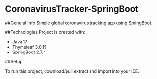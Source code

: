 # CoronavirusTracker-SpringBoot

##General Info
Simple global coronavirus tracking app using SpringBoot. 


##Technologies
Project is created with: 
* Java 17 
* Thymeleaf 3.0.15
* SpringBoot 2.7.4

##Setup

To run this project, download/pull extract and import into your IDE.
